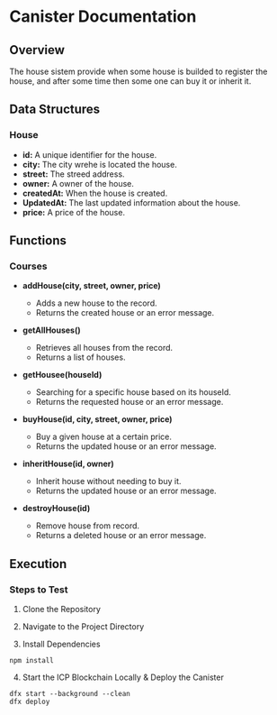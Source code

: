 # Canister Documentation

## Overview

The house sistem provide when some house is builded to register the house, and after some time then some one can buy it or inherit it.

## Data Structures

### House

- **id:** A unique identifier for the house.
- **city:** The city wrehe is located the house.
- **street:** The streed address.
- **owner:** A owner of the house.
- **createdAt:** When the house is created.
- **UpdatedAt:** The last updated information about the house.
- **price:** A price of the house.

## Functions

### Courses

- **addHouse(city, street, owner, price)**
  - Adds a new house to the record.
  - Returns the created house or an error message.
  
- **getAllHouses()**
  - Retrieves all houses from the record.
  - Returns a list of houses.
  
- **getHousee(houseId)**
  - Searching for a specific house based on its houseId.
  - Returns the requested house or an error message.

- **buyHouse(id, city, street, owner, price)**
  - Buy a given house at a certain price.
  - Returns the updated house or an error message.
  
- **inheritHouse(id, owner)**
  - Inherit house without needing to buy it.
  - Returns the updated house or an error message.
  
- **destroyHouse(id)**
  - Remove house from record.
  - Returns a deleted house or an error message.

## Execution

### Steps to Test

1. Clone the Repository

2. Navigate to the Project Directory

3. Install Dependencies

```npm install```

4. Start the ICP Blockchain Locally & Deploy the Canister

```
dfx start --background --clean
dfx deploy
```
